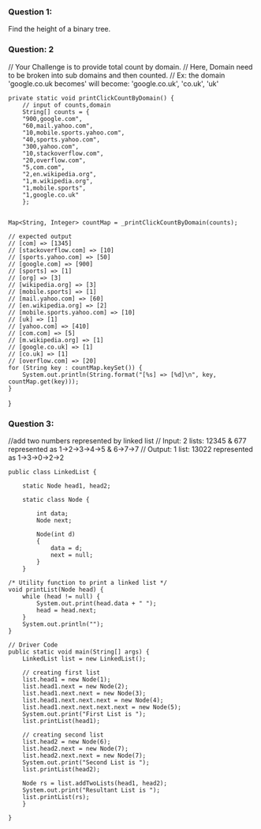 ### Question 1:
 Find the height of a binary tree.

### Question: 2
// Your Challenge is to provide total count by domain.
// Here, Domain need to be broken into sub domains and then counted.
// Ex: the domain 'google.co.uk becomes' will become: 'google.co.uk', 'co.uk', 'uk'

    private static void printClickCountByDomain() {
        // input of counts,domain
        String[] counts = {
        "900,google.com",
        "60,mail.yahoo.com",
        "10,mobile.sports.yahoo.com",
        "40,sports.yahoo.com",
        "300,yahoo.com",
        "10,stackoverflow.com",
        "20,overflow.com",
        "5,com.com",
        "2,en.wikipedia.org",
        "1,m.wikipedia.org",
        "1,mobile.sports",
        "1,google.co.uk"
        };


    Map<String, Integer> countMap = _printClickCountByDomain(counts);

    // expected output
    // [com] => [1345]
    // [stackoverflow.com] => [10]
    // [sports.yahoo.com] => [50]
    // [google.com] => [900]
    // [sports] => [1]
    // [org] => [3]
    // [wikipedia.org] => [3]
    // [mobile.sports] => [1]
    // [mail.yahoo.com] => [60]
    // [en.wikipedia.org] => [2]
    // [mobile.sports.yahoo.com] => [10]
    // [uk] => [1]
    // [yahoo.com] => [410]
    // [com.com] => [5]
    // [m.wikipedia.org] => [1]
    // [google.co.uk] => [1]
    // [co.uk] => [1]
    // [overflow.com] => [20]
    for (String key : countMap.keySet()) {
        System.out.println(String.format("[%s] => [%d]\n", key, countMap.get(key)));
    }
}


### Question 3:
//add two numbers represented by linked list
// Input: 2 lists: 12345 & 677 represented as 1->2->3->4->5 & 6->7->7
// Output: 1 list: 13022 represented as 1->3->0->2->2

    public class LinkedList {

        static Node head1, head2;

        static class Node {

            int data;
            Node next;

            Node(int d)
            {
                data = d;
                next = null;
            }
        }

    /* Utility function to print a linked list */
    void printList(Node head) {
        while (head != null) {
            System.out.print(head.data + " ");
            head = head.next;
        }
        System.out.println("");
    }

    // Driver Code
    public static void main(String[] args) {
        LinkedList list = new LinkedList();

        // creating first list
        list.head1 = new Node(1);
        list.head1.next = new Node(2);
        list.head1.next.next = new Node(3);
        list.head1.next.next.next = new Node(4);
        list.head1.next.next.next.next = new Node(5);
        System.out.print("First List is ");
        list.printList(head1);

        // creating second list
        list.head2 = new Node(6);
        list.head2.next = new Node(7);
        list.head2.next.next = new Node(7);
        System.out.print("Second List is ");
        list.printList(head2);
        
        Node rs = list.addTwoLists(head1, head2);
        System.out.print("Resultant List is ");
        list.printList(rs);
        }

    }


